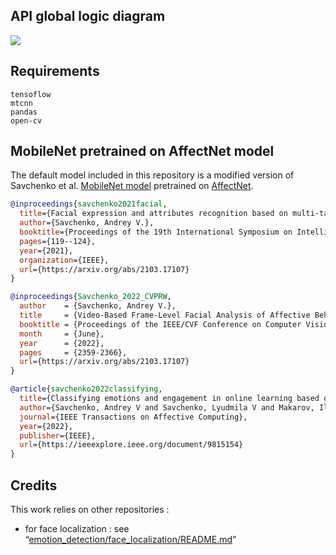 ## API global logic diagram
![](attachements/API%20genereal%20structure%20—%20ENGLISH.drawio.png)

## Requirements
```
tensoflow
mtcnn
pandas
open-cv
```

## MobileNet pretrained on AffectNet model
The default model included in this repository is a modified version of Savchenko et al. [MobileNet model](https://github.com/HSE-asavchenko/face-emotion-recognition/blob/main/models/affectnet_emotions/mobilenet_7.h5) pretrained on [AffectNet](http://mohammadmahoor.com/affectnet/).

```BibTex
@inproceedings{savchenko2021facial,
  title={Facial expression and attributes recognition based on multi-task learning of lightweight neural networks},
  author={Savchenko, Andrey V.},
  booktitle={Proceedings of the 19th International Symposium on Intelligent Systems and Informatics (SISY)},
  pages={119--124},
  year={2021},
  organization={IEEE},
  url={https://arxiv.org/abs/2103.17107}
}
```

```BibTex
@inproceedings{Savchenko_2022_CVPRW,
  author    = {Savchenko, Andrey V.},
  title     = {Video-Based Frame-Level Facial Analysis of Affective Behavior on Mobile Devices Using EfficientNets},
  booktitle = {Proceedings of the IEEE/CVF Conference on Computer Vision and Pattern Recognition (CVPR) Workshops},
  month     = {June},
  year      = {2022},
  pages     = {2359-2366},
  url={https://arxiv.org/abs/2103.17107}
}
```

```BibTex
@article{savchenko2022classifying,
  title={Classifying emotions and engagement in online learning based on a single facial expression recognition neural network},
  author={Savchenko, Andrey V and Savchenko, Lyudmila V and Makarov, Ilya},
  journal={IEEE Transactions on Affective Computing},
  year={2022},
  publisher={IEEE},
  url={https://ieeexplore.ieee.org/document/9815154}
}
```


## Credits
This work relies on other repositories :
- for face localization : see “[emotion_detection/face_localization/README.md](emotion_detection/face_localization/README.md)”
